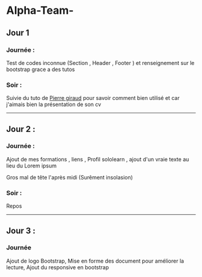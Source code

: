 # Alpha-Team-

## Jour 1 

### Journée : 

Test de codes inconnue (Section , Header , Footer ) et renseignement sur le bootstrap grace a des tutos 

### Soir : 

Suivie du tuto de [Pierre giraud](https://www.pierre-giraud.com/html-css-apprendre-coder-cours/creation-page-cv-responsive/) pour savoir comment bien utilisé et car j'aimais bien la présentation de son cv 

-----------------

## Jour 2 :

### Journée :
Ajout de mes formations , liens , Profil sololearn , ajout d'un vraie texte au lieu du Lorem ipsum

Gros mal de tête l'après midi (Surêment insolasion)

### Soir : 

Repos

-----------------

## Jour 3 :

### Journée 

 Ajout de logo Bootstrap, Mise en forme des document pour améliorer la lecture, Ajout du responsive en bootstrap